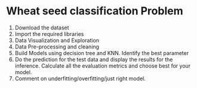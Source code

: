 # Wheat seed classification Problem

1. Download the dataset
2. Import the required libraries
3. Data Visualization and Exploration
4. Data Pre-processing and cleaning
5. Build Models using decision tree and KNN. Identify the best parameter
6. Do the prediction for the test data and display the results for the inference. Calculate all the evaluation metrics and choose best for your model. 
7. Comment on underfitting/overfitting/just right model.
